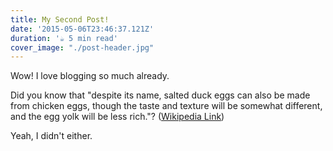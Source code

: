 ```yaml
---
title: My Second Post!
date: '2015-05-06T23:46:37.121Z'
duration: '☕️ 5 min read'
cover_image: "./post-header.jpg"
---
```


Wow! I love blogging so much already.

Did you know that "despite its name, salted duck eggs can also be made from
chicken eggs, though the taste and texture will be somewhat different, and the
egg yolk will be less rich."?
([Wikipedia Link](http://en.wikipedia.org/wiki/Salted_duck_egg))

Yeah, I didn't either.
